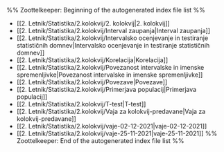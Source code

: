 %% Zoottelkeeper: Beginning of the autogenerated index file list  %%
-  [[2. Letnik/Statistika/2.kolokvij/2. kolokvij|2. kolokvij]]
-  [[2. Letnik/Statistika/2.kolokvij/Interval zaupanja|Interval zaupanja]]
-  [[2. Letnik/Statistika/2.kolokvij/Intervalsko ocenjevanje in testiranje statističnih domnev|Intervalsko ocenjevanje in testiranje statističnih domnev]]
-  [[2. Letnik/Statistika/2.kolokvij/Korelacija|Korelacija]]
-  [[2. Letnik/Statistika/2.kolokvij/Povezanost intervalske in imenske  spremenljivke|Povezanost intervalske in imenske  spremenljivke]]
-  [[2. Letnik/Statistika/2.kolokvij/Povezave|Povezave]]
-  [[2. Letnik/Statistika/2.kolokvij/Primerjava populacij|Primerjava populacij]]
-  [[2. Letnik/Statistika/2.kolokvij/T-test|T-test]]
-  [[2. Letnik/Statistika/2.kolokvij/Vaja za kolokvij-predavane|Vaja za kolokvij-predavane]]
-  [[2. Letnik/Statistika/2.kolokvij/vaje-02-12-2021|vaje-02-12-2021]]
-  [[2. Letnik/Statistika/2.kolokvij/vaje-25-11-2021|vaje-25-11-2021]]
%% Zoottelkeeper: End of the autogenerated index file list  %%
